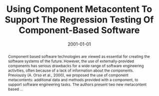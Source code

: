 ---
title: "Using Component Metacontent To Support The Regression Testing Of Component-Based Software"
abstract: "Component based software technologies are viewed as essential for creating the software systems of the future. However, the use of externally-provided components has serious drawbacks for a wide range of software engineering activities, often because of a lack of information about the components. Previously (A. Orso et al., 2000), we proposed the use of component metacontents: additional data and methods provided with a component, to support software engineering tasks. The authors present two new metacontent based …"
date: 2001-01-01
venue: "2001 International Conference on Software Maintenance, ICSM 2001, Florence, Italy, November 6-10, 2001"
paperurl: https://ieeexplore.ieee.org/abstract/document/972790/
authors: "Alessandro Orso, Mary Jean Harrold, David S. Rosenblum, Gregg Rothermel, Mary Lou Soffa and Hyunsook Do"
awards: ""
---